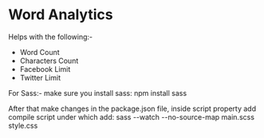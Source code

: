 <h1> Word Analytics </h1>

Helps with the following:-

- Word Count
- Characters Count
- Facebook Limit
- Twitter Limit

For Sass:-
make sure you install sass:
npm install sass

After that make changes in the package.json file, inside script property add compile script under which add:
sass --watch --no-source-map main.scss style.css
